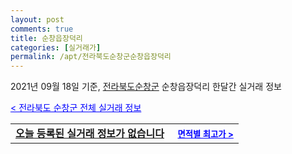 ```yaml
---
layout: post
comments: true
title: 순창읍장덕리
categories: [실거래가]
permalink: /apt/전라북도순창군순창읍장덕리
---
```


2021년 09월 18일 기준, <a href="/apt/전라북도순창군">전라북도순창군</a> 순창읍장덕리 한달간 실거래 정보

<a style="color: blue;" href="/apt/전라북도순창군">< 전라북도 순창군 전체 실거래 정보</a>
<!---- start ---->
<table>
  <tr>
    <td colspan="4" style="font-weight: bold;"><a href="/apt/전라북도순창군순창읍장덕리{name_without_space}">오늘 등록된 실거래 정보가 없습니다</a> &nbsp;&nbsp;&nbsp; <a style="color: blue; font-size: smaller;" href="/apt/전라북도순창군순창읍장덕리{name_without_space}">면적별 최고가 ></a></td>
  </tr>
    
</table>
<!---- end ---->
    